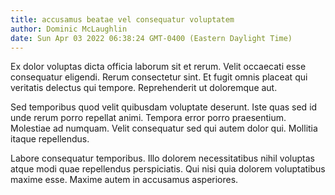 ```yaml
---
title: accusamus beatae vel consequatur voluptatem
author: Dominic McLaughlin
date: Sun Apr 03 2022 06:38:24 GMT-0400 (Eastern Daylight Time)
---
```

Ex dolor voluptas dicta officia laborum sit et rerum. Velit occaecati esse consequatur eligendi. Rerum consectetur sint. Et fugit omnis placeat qui veritatis delectus qui tempore. Reprehenderit ut doloremque aut.

 Sed temporibus quod velit quibusdam voluptate deserunt. Iste quas sed id unde rerum porro repellat animi. Tempora error porro praesentium. Molestiae ad numquam. Velit consequatur sed qui autem dolor qui. Mollitia itaque repellendus.

 Labore consequatur temporibus. Illo dolorem necessitatibus nihil voluptas atque modi quae repellendus perspiciatis. Qui nisi quia dolorem voluptatibus maxime esse. Maxime autem in accusamus asperiores.